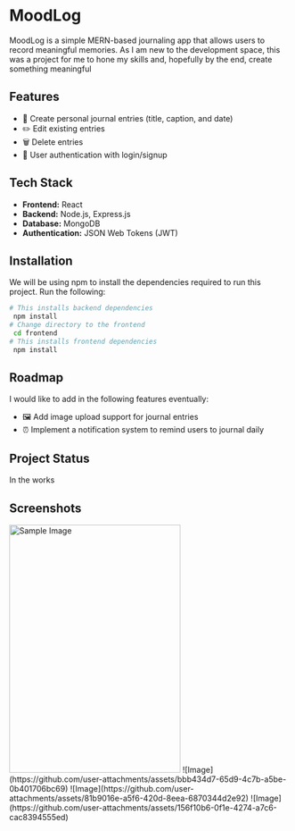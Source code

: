 # MoodLog

MoodLog is a simple MERN-based journaling app that allows users to record meaningful memories. As I am new to the development space, this was a project for me to hone my skills and, hopefully by the end, create something meaningful 

## Features

- 📓 Create personal journal entries (title, caption, and date)
- ✏️ Edit existing entries
- 🗑️ Delete entries
- 🔐 User authentication with login/signup

## Tech Stack

- **Frontend:** React  
- **Backend:** Node.js, Express.js  
- **Database:** MongoDB  
- **Authentication:** JSON Web Tokens (JWT)

## Installation

We will be using npm to install the dependencies required to run this project. Run the following:

```bash
# This installs backend dependencies
 npm install
# Change directory to the frontend
 cd frontend
# This installs frontend dependencies
 npm install
```
## Roadmap
I would like to add in the following features eventually:
- 🖼️ Add image upload support for journal entries
- ⏰ Implement a notification system to remind users to journal daily

## Project Status
In the works

## Screenshots
<img src="https://github.com/user-attachments/assets/c3f371a4-32e9-4d35-a5a8-4df9ab03e024" alt="Sample Image" width="307" height="444">
![Image](https://github.com/user-attachments/assets/bbb434d7-65d9-4c7b-a5be-0b401706bc69)
![Image](https://github.com/user-attachments/assets/81b9016e-a5f6-420d-8eea-6870344d2e92)
![Image](https://github.com/user-attachments/assets/156f10b6-0f1e-4274-a7c6-cac8394555ed)

